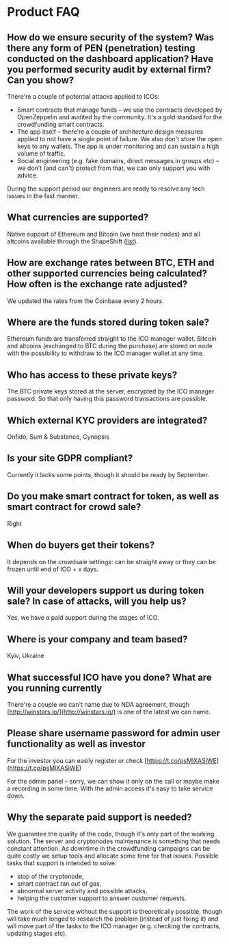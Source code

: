 # Product FAQ

## How do we ensure security of the system? Was there any form of PEN \(penetration\) testing conducted on the dashboard application? Have you performed security audit by external firm? Can you show? <a id="ICONXCustomerFAQ-Howdoweensuresecurityofthesystem?WasthereanyformofPEN(penetration)testingconductedonthedashboardapplication?Haveyouperformedsecurityauditbyexternalfirm?Canyoushow?"></a>

There're a couple of potential attacks applied to ICOs:

* Smart contracts that manage funds – we use the contracts developed by OpenZeppelin and audited by the community. It's a gold standard for the crowdfunding smart contracts.
* The app itself – there're a couple of architecture design measures applied to not have a single point of failure. We also don't store the open keys to any wallets. The app is under monitoring and can sustain a high volume of traffic.
* Social engineering \(e.g. fake domains, direct messages in groups etc\) – we don't \(and can't\) protect from that, we can only support you with advice.

During the support period our engineers are ready to resolve any tech issues in the fast manner.

## What currencies are supported? <a id="ICONXCustomerFAQ-Whatcurrenciesaresupported?"></a>

Native support of Ethereum and Bitcoin \(we host their nodes\) and all altcoins available through the ShapeShift \([list](https://shapeshift.io/#/coins)\).

## How are exchange rates between BTC, ETH and other supported currencies being calculated? How often is the exchange rate adjusted? <a id="ICONXCustomerFAQ-HowareexchangeratesbetweenBTC,ETHandothersupportedcurrenciesbeingcalculated?Howoftenistheexchangerateadjusted?"></a>

We updated the rates from the Coinbase every 2 hours.

## Where are the funds stored during token sale? <a id="ICONXCustomerFAQ-Wherearethefundsstoredduringtokensale?"></a>

Ethereum funds are transferred straight to the ICO manager wallet. Bitcoin and altcoins \(exchanged to BTC during the purchase\) are stored on node with the possibility to withdraw to the ICO manager wallet at any time.

## Who has access to these private keys? <a id="ICONXCustomerFAQ-Whohasaccesstotheseprivatekeys?"></a>

The BTC private keys stored at the server, encrypted by the ICO manager password. So that only having this password transactions are possible.

## Which external KYC providers are integrated? <a id="ICONXCustomerFAQ-WhichexternalKYCprovidersareintegrated?"></a>

Onfido, Sum & Substance, Cynopsis

## Is your site GDPR compliant? <a id="ICONXCustomerFAQ-IsyoursiteGDPRcompliant?"></a>

Currently it lacks some points, though it should be ready by September.

## Do you make smart contract for token, as well as smart contract for crowd sale? <a id="ICONXCustomerFAQ-Doyoumakesmartcontractfortoken,aswellassmartcontractforcrowdsale?"></a>

Right

## When do buyers get their tokens? <a id="ICONXCustomerFAQ-Whendobuyersgettheirtokens?"></a>

It depends on the crowdsale settings: can be straight away or they can be frozen until end of ICO + x days.

## Will your developers support us during token sale? In case of attacks, will you help us? <a id="ICONXCustomerFAQ-Willyourdeveloperssupportusduringtokensale?Incaseofattacks,willyouhelpus?"></a>

Yes, we have a paid support during the stages of ICO.

## Where is your company and team based? <a id="ICONXCustomerFAQ-Whereisyourcompanyandteambased?"></a>

Kyiv, Ukraine

## What successful ICO have you done? What are you running currently <a id="ICONXCustomerFAQ-WhatsuccessfulICOhaveyoudone?Whatareyourunningcurrently"></a>

There're a couple we can't name due to NDA agreement, though [http://winstars.io/](http://winstars.io/) is one of the latest we can name.

## Please share username password for admin user functionality as well as investor <a id="ICONXCustomerFAQ-Pleaseshareusernamepasswordforadminuserfunctionalityaswellasinvestor"></a>

For the investor you can easily register or check [https://t.co/psMlXASiWE](https://t.co/psMlXASiWE)

For the admin panel – sorry, we can show it only on the call or maybe make a recording in some time. With the admin access it's easy to take service down. 

## Why the separate paid support is needed?

We guarantee the quality of the code, though it's only part of the working solution. The server and cryptonodes maintenance is something that needs constant attention.  As downtime in the crowdfunding campaigns can be quite costly we setup tools and allocate some time for that issues. Possible tasks that support is intended to solve:

* stop of the cryptonode,
* smart contract ran out of gas,
* abnormal server activity and possible attacks,
* helping the customer support to answer customer requests.

The work of the service without the support is theoretically possible, though will take much longed to research the problem \(instead of just fixing it\) and will move part of the tasks to the ICO manager \(e.g. checking the contracts, updating stages etc\).

